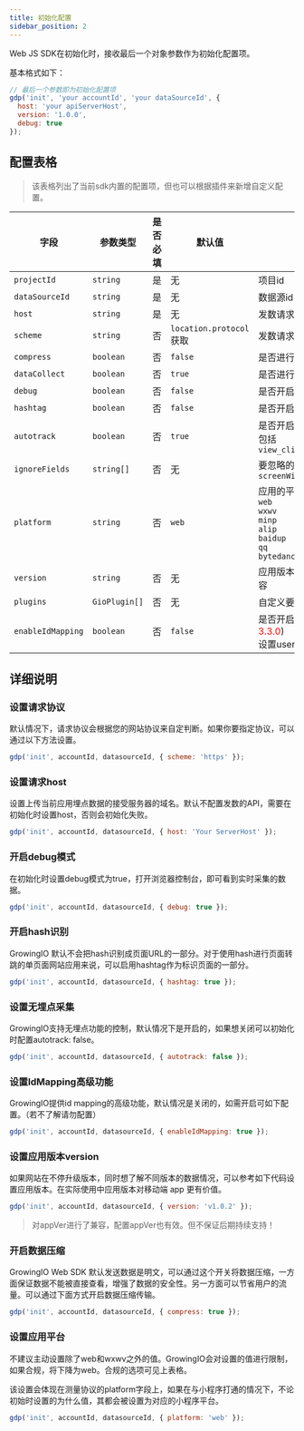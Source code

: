 ```yaml
---
title: 初始化配置
sidebar_position: 2
---
```


Web JS SDK在初始化时，接收最后一个对象参数作为初始化配置项。

基本格式如下：

```javascript
// 最后一个参数即为初始化配置项
gdp('init', 'your accountId', 'your dataSourceId', {
  host: 'your apiServerHost',
  version: '1.0.0',
  debug: true
});
```

## 配置表格

>  该表格列出了当前sdk内置的配置项，但也可以根据插件来新增自定义配置。

| **字段**          | **参数类型**   | **是否必填** | **默认值**          | **说明**                                                     |
| ----------------- | -------------- | ------------ | ------------------- | ------------------------------------------------------------ |
| `projectId`       | `string`       | 是           | 无                  | 项目id                                                       |
| `dataSourceId`    | `string`       | 是           | 无                  | 数据源id                                                     |
| `host`            | `string`       | 是           | 无                  | 发数请求host                                                 |
| `scheme`          | `string`        |否 | `location.protocol`获取      | 发数请求协议
| `compress`        | `boolean`      | 否           | `false`             | 是否进行数据压缩加密                                             |
| `dataCollect`     | `boolean`      | 否           | `true`              | 是否进行数据采集                                             |
| `debug`           | `boolean`      | 否           | `false`             | 是否开启debug模式                                            |
| `hashtag`         | `boolean`      | 否           | `false`             | 是否开启hash模式                                             |
| `autotrack`       | `boolean`      | 否           | `true`              | 是否开启无埋点采集<br />包括`view_click,view_change,form_submit` |
| `ignoreFields`    | `string[]`     | 否           | 无                  | 要忽略的字段仅支持以下字段<br />`screenWidth,screenHeight`   |
| `platform`        | `string`       | 否           | `web`               | 应用的平台支持字段<br />`web`<br />`wxwv`<br />`minp`<br />`alip`<br />`baidup`<br />`qq`<br />`bytedance` |
| `version`         | `string`       | 否           | 无                  | 应用版本（建议填写）对appVer保持兼容                         |
| `plugins`         | `GioPlugin[]`  | 否           | 无                  | 自定义要启用的插件详细可见插件篇                             |
| `enableIdMapping` | `boolean` | 否 | `false` | 是否开启多用户身份上报(SDK版本<font color='red'>>= 3.3.0</font>)<br />设置userKey  |

## 详细说明

### 设置请求协议

默认情况下，请求协议会根据您的网站协议来自定判断。如果你要指定协议，可以通过以下方法设置。

```js
gdp('init', accountId, datasourceId, { scheme: 'https' });
```

### 设置请求host

设置上传当前应用埋点数据的接受服务器的域名。默认不配置发数的API，需要在初始化时设置host，否则会初始化失败。

```js
gdp('init', accountId, datasourceId, { host: 'Your ServerHost' });
```

### 开启debug模式

在初始化时设置debug模式为true，打开浏览器控制台，即可看到实时采集的数据。

```js
gdp('init', accountId, datasourceId, { debug: true });
```

### 开启hash识别

GrowingIO 默认不会把hash识别成页面URL的一部分。对于使用hash进行页面转跳的单页面网站应用来说，可以启用hashtag作为标识页面的一部分。

```js
gdp('init', accountId, datasourceId, { hashtag: true });
```

### 设置无埋点采集

GrowingIO支持无埋点功能的控制，默认情况下是开启的，如果想关闭可以初始化时配置autotrack: false。

```js
gdp('init', accountId, datasourceId, { autotrack: false });
```

### 设置IdMapping高级功能

GrowingIO提供id mapping的高级功能，默认情况是关闭的，如需开启可如下配置。（若不了解请勿配置）

```js
gdp('init', accountId, datasourceId, { enableIdMapping: true });
```

### 设置应用版本version

如果网站在不停升级版本，同时想了解不同版本的数据情况，可以参考如下代码设置应用版本。在实际使用中应用版本对移动端 app 更有价值。

```js
gdp('init', accountId, datasourceId, { version: 'v1.0.2' });
```

> 对appVer进行了兼容，配置appVer也有效。但不保证后期持续支持！

### 开启数据压缩

GrowingIO Web SDK 默认发送数据是明文，可以通过这个开关将数据压缩，一方面保证数据不能被直接查看，增强了数据的安全性。另一方面可以节省用户的流量。可以通过下面方式开启数据压缩传输。

```js
gdp('init', accountId, datasourceId, { compress: true });
```

### 设置应用平台

不建议主动设置除了web和wxwv之外的值。GrowingIO会对设置的值进行限制，如果合规，将下降为web。合规的选项可见上表格。

该设置会体现在测量协议的platform字段上，如果在与小程序打通的情况下，不论初始时设置的为什么值，其都会被设置为对应的小程序平台。

```js
gdp('init', accountId, datasourceId, { platform: 'web' });
```

